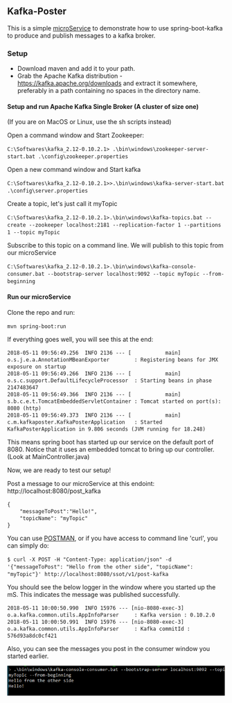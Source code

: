 ## Kafka-Poster

This is a simple [microService](https://martinfowler.com/articles/microservices.html) to demonstrate how to use spring-boot-kafka to produce and publish messages to a kafka broker.

### Setup 
* Download maven and add it to your path.
* Grab the Apache Kafka distribution - https://kafka.apache.org/downloads and extract it somewhere, preferably in a path containing no spaces in the directory name.

#### Setup and run Apache Kafka Single Broker (A cluster of size one)
(If you are on MacOS or Linux, use the sh scripts instead)

Open a command window and Start Zookeeper:

`C:\Softwares\kafka_2.12-0.10.2.1> .\bin\windows\zookeeper-server-start.bat .\config\zookeeper.properties`

Open a new command window and Start kafka

`C:\Softwares\kafka_2.12-0.10.2.1>>.\bin\windows\kafka-server-start.bat .\config\server.properties`

Create a topic, let's just call it myTopic

`C:\Softwares\kafka_2.12-0.10.2.1>.\bin\windows\kafka-topics.bat --create --zookeeper localhost:2181 --replication-factor 1 --partitions 1 --topic myTopic`

Subscribe to this topic on a command line. We will publish to this topic from our microService

`C:\Softwares\kafka_2.12-0.10.2.1>.\bin\windows\kafka-console-consumer.bat --bootstrap-server localhost:9092 --topic myTopic --from-beginning`

#### Run our microService
Clone the repo and run:

`mvn spring-boot:run`

If everything goes well, you will see this at the end:

```
2018-05-11 09:56:49.256  INFO 2136 --- [           main] o.s.j.e.a.AnnotationMBeanExporter        : Registering beans for JMX exposure on startup
2018-05-11 09:56:49.266  INFO 2136 --- [           main] o.s.c.support.DefaultLifecycleProcessor  : Starting beans in phase 2147483647
2018-05-11 09:56:49.366  INFO 2136 --- [           main] s.b.c.e.t.TomcatEmbeddedServletContainer : Tomcat started on port(s): 8080 (http)
2018-05-11 09:56:49.373  INFO 2136 --- [           main] c.m.kafkaposter.KafkaPosterApplication   : Started KafkaPosterApplication in 9.806 seconds (JVM running for 18.248)
```

This means spring boot has started up our service on the default port of 8080. Notice that it uses an embedded tomcat to bring up our controller. (Look at MainController.java)

Now, we are ready to test our setup!

Post a message to our microService at this endoint: http://localhost:8080/post_kafka
```
{
	"messageToPost":"Hello!",
	"topicName": "myTopic"
}
```
You can use [POSTMAN](http://getpostman.com/), or if you have access to command line 'curl', you can simply do:

`$ curl -X POST -H "Content-Type: application/json" -d '{"messageToPost": "Hello from the other side", "topicName": "myTopic"}' http://localhost:8080/ssot/v1/post-kafka`

You should see the below logger in the window where you started up the mS. This indicates the message was published successfully.

```
2018-05-11 10:00:50.990  INFO 15976 --- [nio-8080-exec-3] o.a.kafka.common.utils.AppInfoParser     : Kafka version : 0.10.2.0
2018-05-11 10:00:50.991  INFO 15976 --- [nio-8080-exec-3] o.a.kafka.common.utils.AppInfoParser     : Kafka commitId : 576d93a8dc0cf421
```

Also, you can see the messages you post in the consumer window you started earlier.

![meg](https://github.com/bajal/kafka-poster/raw/master/kafka-success.png)
